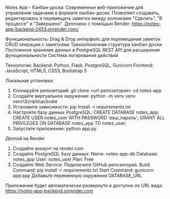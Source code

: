 Notes App - Канбан-доска:
Современное веб-приложение для управления задачами в формате канбан-доски. Позволяет создавать, редактировать и перемещать заметки между колонками "Сделать", "В процессе" и "Завершено".
Деплоено с помощью Render: https://notes-app-backend-2453.onrender.com/

Функциональность:
Drag & Drop интерфейс для перемещения заметок
CRUD операции с заметками
Трехколоночная структура канбан-доски
Постоянное хранение данных в PostgreSQL
REST API для расширения функциональности
Система логирования действий

Технологии:
Backend: Python, Flask, PostgreSQL, Gunicorn
Frontend: JavaScript, HTML5, CSS3, Bootstrap 5

Локальная установка:
1. Клонируйте репозиторий:
git clone <url-репозитория>
cd notes-app
2. Создайте виртуальное окружение:
python -m venv venv
venv\Scripts\activate
3. Установите зависимости:
pip install -r requirements.txt
4. Настройте базу данных PostgreSQL:
CREATE DATABASE notes_app;
CREATE USER notes_user WITH PASSWORD 'ваш_пароль';
GRANT ALL PRIVILEGES ON DATABASE notes_app TO notes_user;
5. Запустите приложение:
python app.py

Деплой на Render
1. Создайте аккаунт на render.com
2. Создайте PostgreSQL базу данных:
Name: notes-app-db
Database: notes_app
User: notes_user
Plan: Free
3. Создайте Web Service:
Подключите GitHub репозиторий.
Build Command: pip install -r requirements.txt
Start Command: gunicorn app:app
Добавьте переменную окружения DATABASE_URL

Приложение будет автоматически развернуто и доступно по URL вида: https://notes-app-backend.onrender.com

